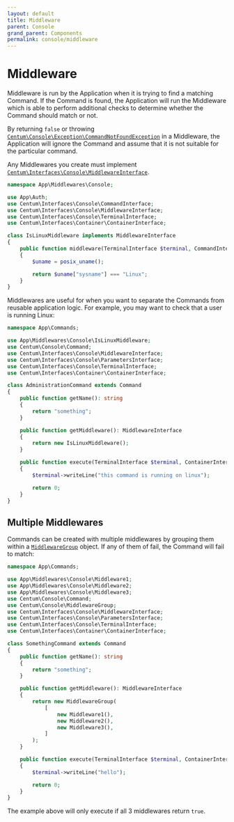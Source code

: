 ```yaml
---
layout: default
title: Middleware
parent: Console
grand_parent: Components
permalink: console/middleware
---
```




# Middleware

Middleware is run by the Application when it is trying to find a matching Command.
If the Command is found, the Application will run the Middleware which is able to perform additional checks to determine whether the Command should match or not.

By returning `false` or throwing [`Centum\Console\Exception\CommandNotFoundException`](https://github.com/SidRoberts/centum/blob/development/src/Console/Exception/CommandNotFoundException.php) in a Middleware, the Application will ignore the Command and assume that it is not suitable for the particular command.

Any Middlewares you create must implement [`Centum\Interfaces\Console\MiddlewareInterface`](https://github.com/SidRoberts/centum/blob/development/src/Interfaces/Console/MiddlewareInterface.php).

```php
namespace App\Middlewares\Console;

use App\Auth;
use Centum\Interfaces\Console\CommandInterface;
use Centum\Interfaces\Console\MiddlewareInterface;
use Centum\Interfaces\Console\TerminalInterface;
use Centum\Interfaces\Container\ContainerInterface;

class IsLinuxMiddleware implements MiddlewareInterface
{
    public function middleware(TerminalInterface $terminal, CommandInterface $command, ContainerInterface $container): bool
    {
        $uname = posix_uname();

        return $uname["sysname"] === "Linux";
    }
}
```

Middlewares are useful for when you want to separate the Commands from reusable application logic.
For example, you may want to check that a user is running Linux:

```php
namespace App\Commands;

use App\Middlewares\Console\IsLinuxMiddleware;
use Centum\Console\Command;
use Centum\Interfaces\Console\MiddlewareInterface;
use Centum\Interfaces\Console\ParametersInterface;
use Centum\Interfaces\Console\TerminalInterface;
use Centum\Interfaces\Container\ContainerInterface;

class AdministrationCommand extends Command
{
    public function getName(): string
    {
        return "something";
    }

    public function getMiddleware(): MiddlewareInterface
    {
        return new IsLinuxMiddleware();
    }

    public function execute(TerminalInterface $terminal, ContainerInterface $container, ParametersInterface $parameters): int
    {
        $terminal->writeLine("this command is running on linux");

        return 0;
    }
}
```



## Multiple Middlewares

Commands can be created with multiple middlewares by grouping them within a [`MiddlewareGroup`](https://github.com/SidRoberts/centum/blob/development/src/Console/MiddlewareGroup.php) object.
If any of them of fail, the Command will fail to match:

```php
namespace App\Commands;

use App\Middlewares\Console\Middleware1;
use App\Middlewares\Console\Middleware2;
use App\Middlewares\Console\Middleware3;
use Centum\Console\Command;
use Centum\Console\MiddlewareGroup;
use Centum\Interfaces\Console\MiddlewareInterface;
use Centum\Interfaces\Console\ParametersInterface;
use Centum\Interfaces\Console\TerminalInterface;
use Centum\Interfaces\Container\ContainerInterface;

class SomethingCommand extends Command
{
    public function getName(): string
    {
        return "something";
    }

    public function getMiddleware(): MiddlewareInterface
    {
        return new MiddlewareGroup(
            [
                new Middleware1(),
                new Middleware2(),
                new Middleware3(),
            ]
        );
    }

    public function execute(TerminalInterface $terminal, ContainerInterface $container, ParametersInterface $parameters): int
    {
        $terminal->writeLine("hello");

        return 0;
    }
}
```

The example above will only execute if all 3 middlewares return `true`.
